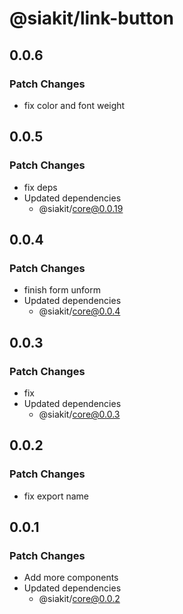 # @siakit/link-button

## 0.0.6

### Patch Changes

- fix color and font weight

## 0.0.5

### Patch Changes

- fix deps
- Updated dependencies
  - @siakit/core@0.0.19

## 0.0.4

### Patch Changes

- finish form unform
- Updated dependencies
  - @siakit/core@0.0.4

## 0.0.3

### Patch Changes

- fix
- Updated dependencies
  - @siakit/core@0.0.3

## 0.0.2

### Patch Changes

- fix export name

## 0.0.1

### Patch Changes

- Add more components
- Updated dependencies
  - @siakit/core@0.0.2
